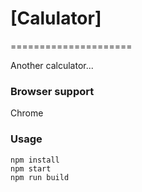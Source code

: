 # [Calulator]
=====================

Another calculator...

### Browser support
Chrome

### Usage

```
npm install
npm start
npm run build
```
